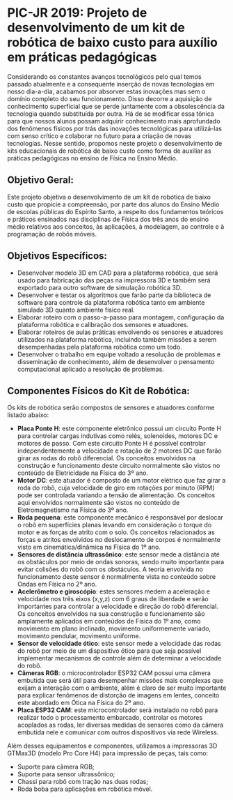 # PIC-JR 2019: Projeto de desenvolvimento de um kit de robótica de baixo custo para auxílio em práticas pedagógicas

Considerando os constantes avanços tecnológicos pelo qual temos passado atualmente e a consequente inserção de novas tecnologias em nosso dia-a-dia, acabamos por absorver estas inovações mas sem o domínio completo do seu funcionamento. Disso decorre a aquisição de conhecimento superficial que se perde juntamente com a obsolescência da tecnologia quando substituída por outra. Há de se modificar essa tônica para que nossos alunos possam adquirir conhecimento mais aprofundado dos fenômenos físicos por trás das inovações tecnológicas para utilizá-las com senso crítico e colaborar no futuro para a criação de novas tecnologias. Nesse sentido, propomos neste projeto o desenvolvimento de kits educacionais de robótica de baixo custo como forma de auxiliar as práticas pedagógicas no ensino de Física no Ensino Médio.

## Objetivo Geral:
Este projeto objetiva o desenvolvimento de um kit de robótica de baixo custo que propicie a compreensão, por parte dos alunos do Ensino Médio de escolas públicas do Espírito Santo, a respeito dos fundamentos teóricos e práticos ensinados nas disciplinas de Física dos três anos do ensino médio relativos aos conceitos, às aplicações, à modelagem, ao controle e à programação de robôs móveis. 

## Objetivos Específicos:
- Desenvolver modelo 3D em CAD para a plataforma robótica, que será usado para fabricação das peças na impressora 3D e também será exportado para outro software de simulação robótica 3D.
- Desenvolver e testar os algoritmos que farão parte da biblioteca de software para controle da plataforma robótica tanto em ambiente simulado 3D quanto ambiente físico real.
- Elaborar roteiro com o passo-a-passo para montagem, configuração da plataforma robótica e calibração dos sensores e atuadores.
- Elaborar roteiros de aulas práticas envolvendo os sensores e atuadores utilizados na plataforma robótica, incluindo também missões a serem desempenhadas pela plataforma robótica como um todo. 
- Desenvolver o trabalho em equipe voltado a resolução de problemas e disseminação de conhecimento, além de desenvolver o pensamento computacional aplicado a resolução de problemas.

## Componentes Físicos do Kit de Robótica:
Os kits de robótica serão compostos de sensores e atuadores conforme listado abaixo:
-	**Placa Ponte H**: este componente eletrônico possui um circuito Ponte H para controlar cargas indutivas como relés, solenoides, motores DC e motores de passo. Com este circuito Ponte H é possível controlar independentemente a velocidade e rotação de 2 motores DC que farão girar as rodas do robô diferencial. Os conceitos envolvidos na construção e funcionamento deste circuito normalmente são vistos no conteúdo de Eletricidade na Física do 3º ano. 
-	**Motor DC**: este atuador é composto de um motor elétrico que faz girar a roda do robô, cuja velocidade de giro em rotações por minuto (RPM) pode ser controlada variando a tensão de alimentação. Os conceitos aqui envolvidos normalmente são vistos no conteúdo de Eletromagnetismo na Física do 3º ano.
-	**Roda pequena**: este componente mecânico é responsável por deslocar o robô em superfícies planas levando em consideração o torque do motor e as forças de atrito com o solo. Os conceitos relacionados as forças e atritos envolvidos no deslocamento de corpos é normalmente visto em cinemática/dinâmica na Física do 1º ano.
-	**Sensores de distância ultrassônico**: este sensor mede a distância até os obstáculos por meio de ondas sonoras, sendo muito importante para evitar colisões do robô com os obstáculos. A teoria envolvida no funcionamento deste sensor é normalmente vista no conteúdo sobre Ondas em Física no 2º ano.
-	**Acelerômetro e giroscópio**: estes sensores medem a aceleração e velocidade nos três eixos (x,y,z) com 6 graus de liberdade e serão importantes para controlar a velocidade e direção do robô diferencial. Os conceitos envolvidos na sua construção e funcionamento são amplamente aplicados em conteúdos de Física do 1º ano, como movimento em plano inclinado, movimento uniformemente variado, movimento pendular, movimento uniforme.
-	**Sensor de velocidade ótico**: este sensor mede a velocidade das rodas do robô por meio de um dispositivo ótico para que seja possível implementar mecanismos de controle além de determinar a velocidade do robô.
-	**Câmeras RGB**: o microcontrolador ESP32 CAM possui uma câmera embutida que será útil para desempenhar missões mais complexas que exijam a interação com o ambiente, além é claro de ser muito importante para explicar fenômenos de distorção de imagens em lentes, conceito este abordado em Ótica na Física do 2º ano.
-	**Placa ESP32 CAM**: este microcontrolador será instalado no robô para realizar todo o processamento embarcado, controlar os motores acoplados as rodas, ler diversas medidas de sensores como da câmera embutida nele e comunicar com outros dispositivos via rede Wireless.

Além desses equipamentos e componentes, utilizamos a impressoras 3D GTMax3D (modelo Pro Core H4) para impressão de peças, tais como:
- Suporte para câmera RGB; 
-	Suporte para sensor ultrassônico;
-	Chassi para robô com tração nas duas rodas;
-	Roda boba para aplicações em robótica móvel.

<script src="./doc/base.stl"></script>
